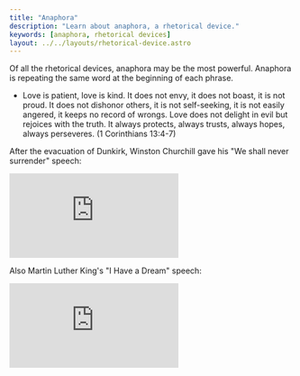 ```yaml
---
title: "Anaphora"
description: "Learn about anaphora, a rhetorical device."
keywords: [anaphora, rhetorical devices]
layout: ../../layouts/rhetorical-device.astro
---
```


Of all the rhetorical devices, anaphora may be the most powerful. Anaphora is repeating the same word at the beginning of each phrase.

- Love is patient, love is kind. It does not envy, it does not boast, it is not proud. It does not dishonor others, it is not self-seeking, it is not easily angered, it keeps no record of wrongs. Love does not delight in evil but rejoices with the truth. It always protects, always trusts, always hopes, always perseveres. (1 Corinthians 13:4-7)

After the evacuation of Dunkirk, Winston Churchill gave his "We shall never surrender" speech:

<div class="w-full h-48 sm:h-72 md:h-80 xl:h-[472px] flex justify-center">
  <iframe class="h-full w-full sm:w-5/6 lg:w-4/6 xl:w-full rounded-xl" src="https://www.youtube.com/embed/MkTw3_PmKtc?si=YCQ76tyj6NKlHa6m&amp;start=76&amp;rel=0" title="YouTube video player" frameborder="0" allow="accelerometer; autoplay; clipboard-write; encrypted-media; gyroscope; picture-in-picture; web-share" loading="lazy" referrerpolicy="strict-origin-when-cross-origin" allowfullscreen></iframe>
</div>

Also Martin Luther King's "I Have a Dream" speech:

<div class="w-full h-48 sm:h-72 md:h-80 xl:h-[472px] flex justify-center">
  <iframe class="h-full w-full sm:w-5/6 lg:w-4/6 xl:w-full rounded-xl" src="https://www.youtube.com/embed/vP4iY1TtS3s?si=i0Hgy3EfyEnkWkZ-&amp;start=114&amp;end=150&amp;rel=0" title="YouTube video player" frameborder="0" allow="accelerometer; autoplay; clipboard-write; encrypted-media; gyroscope; picture-in-picture; web-share" loading="lazy" referrerpolicy="strict-origin-when-cross-origin" allowfullscreen></iframe>
</div>
